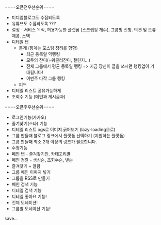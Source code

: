 ====오픈전우선순위====

- 미디엄블로그도 수집되도록
- 유튜브도 수집되도록 ???
- 설정 - 서비스 목적, 허용가능한 플랫폼 (스크랩핑 개수), 그룹핑 신청, 의견 및 오류 제공, 스택
- 디테일 탭
  - 통계 (통계는 포스팅 장려를 향함)
    - 최근 등록일 역랭킹
    - 모두의 잔디(=위클리잔디, 챌린지...)
    - 전체 그룹에서 평균 등록일 랭킹 => 지금 당신이 글을 쓰시면 랭킹업이 기대됩니다!
    - 이번주 다작 그룹 랭킹
  - 피드
- 디테일 리스트 공유가능하게
- 조회수 기능 (메인과 게시글과)

====오픈후우선순위====

- 로그인기능(카카오)
- 즐겨찾기(스타) 기능
- 디테일 리스트 ogs로 이미지 긁어보기 (lazy-loading으로)
- 그룹 만들때 블로그 링크에서 플랫폼 선택하기 (지원하는 플랫폼)
- 그룹 만들때 최소 2개 이상의 링크가 필요합니다.
- 수정기능
- 메인 탭 - 즐겨찾기만, 카테고리별
- 메인 정렬 - 생성순, 조회수순, 별순
- 즐겨찾기 + 알람
- 그룹 메인 이미지 넣기
- 그룹을 RSS로 만들기
- 메인 검색 기능
- 디테일 검색 기능
- 디테일 좋아요 기능!
- 전체 도네이션!
- 그룹별 도네이션 기능!

save...
